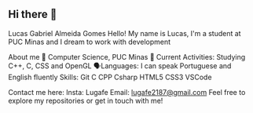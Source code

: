 ## Hi there 👋
Lucas Gabriel Almeida Gomes
Hello! My name is Lucas, I'm a student at PUC Minas and I dream to work with development 

About me
📖 Computer Science, PUC Minas
🌱 Current Activities: Studying C++, C, CSS and OpenGL
🗣️Languages: I can speak Portuguese and English fluently
Skills: Git C CPP Csharp HTML5 CSS3 VSCode

Contact me here:
Insta: Lugafe
Email: lugafe2187@gmail.com
Feel free to explore my repositories or get in touch with me! 


  
<!--
**Lugafe/Lugafe** is a ✨ _special_ ✨ repository because its `README.md` (this file) appears on your GitHub profile.

Here are some ideas to get you started:

- 🔭 I’m currently working on ...
- 🌱 I’m currently learning ...
- 👯 I’m looking to collaborate on ...
- 🤔 I’m looking for help with ...
- 💬 Ask me about ...
- 📫 How to reach me: ...
- 😄 Pronouns: ...
- ⚡ Fun fact: ...
-->
